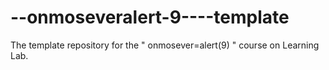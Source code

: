 # --onmoseveralert-9----template
The template repository for the " onmosever=alert(9) " course on Learning Lab.
